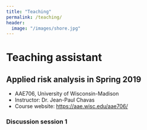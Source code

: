 ```yaml
---
title: "Teaching"
permalink: /teaching/
header:
  image: "/images/shore.jpg"
---
```


# Teaching assistant
## Applied risk analysis in Spring 2019
* AAE706, University of Wisconsin-Madison
* Instructor: Dr. Jean-Paul Chavas
* Course website: <https://aae.wisc.edu/aae706/>

### Discussion session 1
